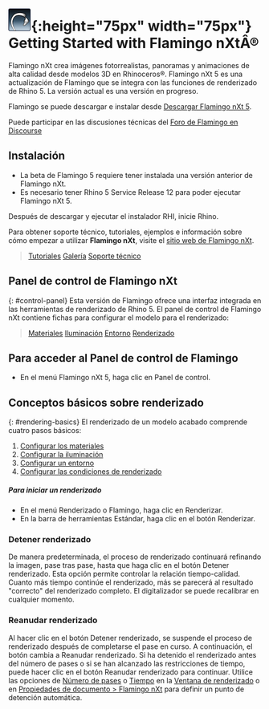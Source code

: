 ---
---


# ![images/flamingotab.svg](images/flamingotab.svg){:height="75px" width="75px"} Getting Started with Flamingo nXtÂ®
Flamingo nXt crea imágenes fotorrealistas, panoramas y animaciones de alta calidad desde modelos 3D en Rhinoceros®. Flamingo nXt 5 es una actualización de Flamingo que se integra con las funciones de renderizado de Rhino 5. La versión actual es una versión en progreso.

Flamingo se puede descargar e instalar desde [Descargar Flamingo nXt 5](http://www.rhino3d.com/download/flamingo/5/beta).

Puede participar en las discusiones técnicas del [Foro de Flamingo en Discourse](http://discourse.mcneel.com/c/rendering/flamingo)

## Instalación

* La beta de Flamingo 5 requiere tener instalada una versión anterior de Flamingo nXt.
* Es necesario tener Rhino 5 Service Release 12 para poder ejecutar Flamingo nXt 5.

Después de descargar y ejecutar el instalador RHI, inicie Rhino.

Para obtener soporte técnico, tutoriales, ejemplos e información sobre cómo empezar a utilizar **Flamingo nXt**, visite el [sitio web de Flamingo nXt](http://nxt.flamingo3d.com/).

> [Tutoriales](http://nxt.flamingo3d.com/page/tutoriales-y-documentacion)
> [Galería](http://nxt.flamingo3d.com/photo)
> [Soporte técnico](http://nxt.flamingo3d.com/forum)

## Panel de control de Flamingo nXt
{: #control-panel}
Esta versión de Flamingo ofrece una interfaz integrada en las herramientas de renderizado de Rhino 5. El panel de control de Flamingo nXt contiene fichas para configurar el modelo para el renderizado:

> [Materiales](materials-tab.html)
> [Iluminación](lighting-tab.html)
> [Entorno](environment-tab.html)
> [Renderizado](render-tab.html)

## Para acceder al Panel de control de Flamingo
* En el menú Flamingo nXt 5, haga clic en Panel de control.

## Conceptos básicos sobre renderizado
{: #rendering-basics}
El renderizado de un modelo acabado comprende cuatro pasos básicos:

 1. [Configurar los materiales](material-editor.html)
 1. [Configurar la iluminación](lighting-tab.html)
 1. [Configurar un entorno](environment-tab.html)
 1. [Configurar las condiciones de renderizado](render-tab.html)

##### Para iniciar un renderizado
* En el menú Renderizado o Flamingo, haga clic en Renderizar.
* En la barra de herramientas Estándar, haga clic en el botón Renderizar.

### Detener renderizado
De manera predeterminada, el proceso de renderizado continuará refinando la imagen, pase tras pase, hasta que haga clic en el botón Detener renderizado. Esta opción permite controlar la relación tiempo-calidad. Cuanto más tiempo continúe el renderizado, más se parecerá al  resultado "correcto" del renderizado completo. El digitalizador se puede recalibrar en cualquier momento.

###  Reanudar renderizado
Al hacer clic en el botón Detener renderizado, se suspende el proceso de renderizado después de completarse el pase en curso.
A continuación, el botón cambia a Reanudar renderizado. Si ha detenido el renderizado antes del número de pases o si se han alcanzado las restricciones de tiempo, puede hacer clic en el botón Reanudar renderizado para continuar.
Utilice las opciones de [Número de pases](render-window.html#number-of-passes) o [Tiempo](render-window.html#time) en la [Ventana de renderizado](render-window.html) o en [Propiedades de documento > Flamingo nXt](documentproperties-flamingo.html) para definir un punto de detención automática.